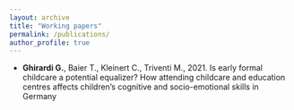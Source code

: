 ```yaml
---
layout: archive
title: "Working papers"
permalink: /publications/
author_profile: true
---
```



- **Ghirardi G.**, Baier T., Kleinert C., Triventi M., 2021. Is early formal childcare a potential equalizer?
How attending childcare and education centres affects children’s cognitive and socio-emotional skills in Germany



